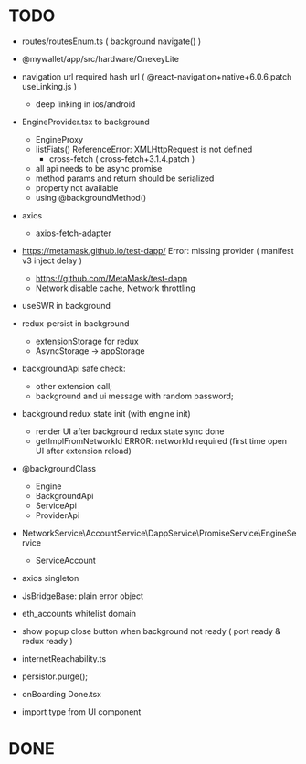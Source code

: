 # TODO

- routes/routesEnum.ts ( background navigate() )
- @mywallet/app/src/hardware/OnekeyLite
- navigation url required hash url ( @react-navigation+native+6.0.6.patch useLinking.js )
  - deep linking in ios/android 
- EngineProvider.tsx to background
  - EngineProxy
  - listFiats() ReferenceError: XMLHttpRequest is not defined
    - cross-fetch ( cross-fetch+3.1.4.patch )
  - all api needs to be async promise
  - method params and return should be serialized
  - property not available
  - using @backgroundMethod() 
- axios
  - axios-fetch-adapter
- https://metamask.github.io/test-dapp/ Error: missing provider ( manifest v3 inject delay )
  - https://github.com/MetaMask/test-dapp
  - Network disable cache, Network throttling
- useSWR in background
- redux-persist in background
  - extensionStorage for redux
  - AsyncStorage -> appStorage
- backgroundApi safe check: 
  - other extension call; 
  - background and ui message with random password; 
- background redux state init (with engine init)
  - render UI after background redux state sync done
  - getImplFromNetworkId ERROR: networkId required (first time open UI after extension reload)
- @backgroundClass
  - Engine
  - BackgroundApi
  - ServiceApi
  - ProviderApi
- NetworkService\AccountService\DappService\PromiseService\EngineService
  - ServiceAccount
- axios singleton 
- JsBridgeBase: plain error object
- eth_accounts whitelist domain
- show popup close button when background not ready ( port ready & redux ready )
- internetReachability.ts
- persistor.purge();

- onBoarding Done.tsx
- import type from UI component

# DONE
